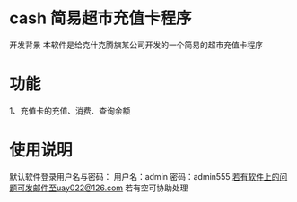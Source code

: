 # cash 简易超市充值卡程序
开发背景  本软件是给克什克腾旗某公司开发的一个简易的超市充值卡程序 

# 功能 
1、充值卡的充值、消费、查询余额

# 使用说明
默认软件登录用户名与密码： 用户名：admin 密码：admin555
若有软件上的问题可发邮件至uay022@126.com 若有空可协助处理
